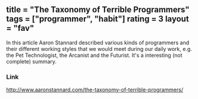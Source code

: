 title = "The Taxonomy of Terrible Programmers"
tags = ["programmer", "habit"]
rating = 3
layout = "fav"
---

In this article Aaron Stannard described various kinds of programmers and their different working styles that we would meet during our daily work, e.g. the Pet Technologist, the Arcanist and the Futurist. It's a interesting (not complete) summary.

### Link

http://www.aaronstannard.com/the-taxonomy-of-terrible-programmers/
